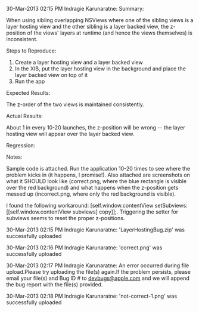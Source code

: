 30-Mar-2013 02:15 PM Indragie Karunaratne:
Summary:

When using sibling overlapping NSViews where one of the sibling views is a layer hosting view and the other sibling is a layer backed view, the z-position of the views' layers at runtime (and hence the views themselves) is inconsistent.

Steps to Reproduce:

1. Create a layer hosting view and a layer backed view
2. In the XIB, put the layer hosting view in the background and place the layer backed view on top of it
3. Run the app

Expected Results:

The z-order of the two views is maintained consistently.

Actual Results:

About 1 in every 10-20 launches, the z-position will be wrong -- the layer hosting view will appear over the layer backed view. 

Regression:

Notes:

Sample code is attached. Run the application 10-20 times to see where the problem kicks in (it happens, I promise!). Also attached are screenshots on what it SHOULD look like (correct.png, where the blue rectangle is visible over the red background) and what happens when the z-position gets messed up (incorrect.png, where only the red background is visible). 

I found the following workaround: [self.window.contentView setSubviews:[[self.window.contentView subviews] copy]];. Triggering the setter for subviews seems to reset the proper z-positions. 

30-Mar-2013 02:15 PM Indragie Karunaratne:
'LayerHostingBug.zip' was successfully uploaded

30-Mar-2013 02:16 PM Indragie Karunaratne:
'correct.png' was successfully uploaded

30-Mar-2013 02:17 PM Indragie Karunaratne:
An error occurred during file upload.Please try uploading the file(s) again.If the problem persists, please email your file(s) and Bug ID # to <devbugs@apple.com> and we will append the bug report with the file(s) provided.

30-Mar-2013 02:18 PM Indragie Karunaratne:
'not-correct-1.png' was successfully uploaded
